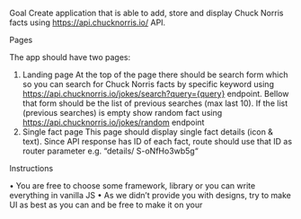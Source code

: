Goal
Create application that is able to add, store and display Chuck Norris facts using 
https://api.chucknorris.io/ API. 

Pages 

The app should have two pages:

1.	Landing page 
At the top of the page there should be search form which so you can search for Chuck Norris facts by specific keyword using https://api.chucknorris.io/jokes/search?query={query} endpoint.
Bellow that form should be the list of previous searches (max last 10). 
If the list (previous searches) is empty show random fact using https://api.chucknorris.io/jokes/random endpoint 
2.	Single fact page 
This page should display single fact details (icon & text). Since API response has ID of each fact, route should use that ID as router parameter e.g. “details/ S-oNfHo3wb5g“ 

Instructions

•	You are free to choose some framework, library or you can write everything in vanilla JS
•	As we didn’t provide you with designs, try to make UI as best as you can and be free to make it on your 
